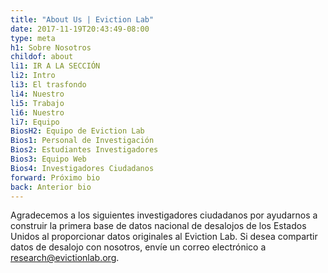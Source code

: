 ```yaml
---
title: "About Us | Eviction Lab"
date: 2017-11-19T20:43:49-08:00
type: meta
h1: Sobre Nosotros
childof: about
li1: IR A LA SECCIÓN 
li2: Intro
li3: El trasfondo
li4: Nuestro
li5: Trabajo
li6: Nuestro
li7: Equipo
BiosH2: Equipo de Eviction Lab
Bios1: Personal de Investigación
Bios2: Estudiantes Investigadores 
Bios3: Equipo Web
Bios4: Investigadores Ciudadanos
forward: Próximo bio
back: Anterior bio
---
```

Agradecemos a los siguientes investigadores ciudadanos por ayudarnos a construir la primera base de datos nacional de desalojos de los Estados Unidos al proporcionar datos originales al Eviction Lab. Si desea compartir datos de desalojo con nosotros, envíe un correo electrónico a <a href="mailto:research@evictionlab.org">research@evictionlab.org</a>.
